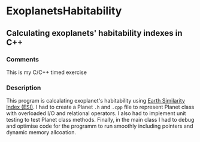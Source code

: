 # ExoplanetsHabitability
## Calculating exoplanets' habitability indexes in C++
### Comments
This is my C/C++ timed exercise
### Description
This program is calcalating exoplanet's habitability using [Earth Similarity Index (ESI)](https://en.wikipedia.org/wiki/Earth_Similarity_Index). 
I had to create a Planet `.h` and `.cpp` file to represent Planet class with overloaded I/O and relational operators. I also had to implement unit testing to test
Planet class methods. Finally, in the main class I had to debug and optimise code for the programm to run smoothly including pointers and dynamic memory allcoation. 
